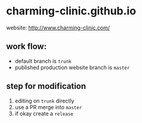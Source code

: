 charming-clinic.github.io
=========================

website: http://www.charming-clinic.com/

work flow:
----------
  * default branch is `trunk`
  * published production website branch is `master`

step for modification
-------
  1. editing on `trunk` directly 
  1. use a PR merge into `master` 
  1. if okay create a `release`
  
